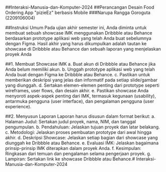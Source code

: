 ##Interaksi-Manusia-dan-Komputer-2024
##Perancangan Desain Food Ordering App "pizieEz" berbasis Mobile
###Narupa Rangga Goroguta (2209106004)

##Instruksi Umum
Pada ujian akhir semester ini, Anda diminta untuk membuat sebuah showcase IMK menggunakan Dribbble atau Behance berdasarkan prototype aplikasi web yang telah Anda buat sebelumnya dengan Figma. Hasil akhir yang harus dikumpulkan adalah tautan ke showcase di Dribbble atau Behance dan sebuah laporan yang menjelaskan proyek Anda

##1. Membuat Showcase IMK
a. Buat akun di Dribbble atau Behance jika Anda belum memiliki akun. b. Unggah prototype aplikasi web yang telah Anda buat dengan Figma ke Dribbble atau Behance. c. Pastikan untuk memberikan deskripsi yang jelas dan informatif pada setiap slide/gambar yang diunggah. d. Sertakan elemen-elemen penting dari prototype seperti wireframes, user flows, dan desain akhir. e. Pastikan showcase Anda menyoroti aspek-aspek penting dari IMK, termasuk kegunaan (usability), antarmuka pengguna (user interface), dan pengalaman pengguna (user experience).

##2. Menyusun Laporan
Laporan harus disusun dalam format berikut: a. Halaman Judul: Sertakan judul proyek, nama, NIM, dan tanggal pengumpulan. b. Pendahuluan: Jelaskan tujuan proyek dan latar belakang. c. Metodologi: Jelaskan proses pembuatan prototype dari awal hingga akhir. d. Deskripsi Showcase: Jelaskan setiap bagian dari showcase yang diunggah ke Dribbble atau Behance. e. Evaluasi IMK: Jelaskan bagaimana prinsip-prinsip IMK diterapkan dalam proyek Anda. f. Kesimpulan: Ringkasan dari temuan dan pengalaman selama pengerjaan proyek. g. Lampiran: Sertakan link ke showcase Dribbble atau Behance.# Interaksi-Manusia-dan-Komputer-2024
